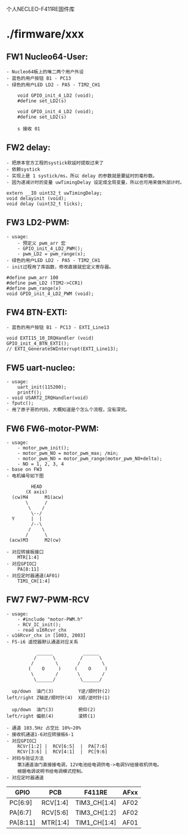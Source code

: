 个人NECLEO-F411RE固件库

# ./firmware/xxx

## FW1 Nucleo64-User:
	- Nucleo64板上的唯二两个用户外设
	- 蓝色的用户按钮 B1 - PC13
	- 绿色的用户LED LD2 - PA5 - TIM2_CH1
```
	void GPIO_init_4_LD2 (void);
	#define set_LD2(s)

	void GPIO_init_4_LD2 (void);
	#define set_LD2(s)

	s 接收 01
```

## FW2 delay:
	- 把原本官方工程的systick软延时提取过来了
	- 依赖systick
	- 实现上是 1 systick/ms，所以 delay 的参数就是要延时的毫秒数。
	- 因为递减计时的变量 uwTimingDelay 设定成全局变量，所以也可用来做外部计时。
```	
extern __IO uint32_t uwTimingDelay;
void delayinit (void);
void delay (uint32_t ticks);
```

## FW3 LD2-PWM:
	- usage: 
		- 预定义 pwm_arr 宏
		- GPIO_init_4_LD2_PWM();
		- pwm_LD2 = pwm_range(x);
	- 绿色的用户LED LD2 - PA5 - TIM2_CH1
	- init过程用了库函数，修改直接就宏定义寄存器。
```
#define pwm_arr 100
#define pwm_LD2 (TIM2->CCR1)
#define pwm_range(x)
void GPIO_init_4_LD2_PWM (void);
```

## FW4 BTN-EXTI:
	- 蓝色的用户按钮 B1 - PC13 - EXTI_Line13 
```
void EXTI15_10_IRQHandler (void)
GPIO_init_4_BTN_EXTI();
// EXTI_GenerateSWInterrupt(EXTI_Line13);
```

## FW5 uart-nucleo:
	- usage:
		uart_init(115200);
		printf();
	- void USART2_IRQHandler(void)
	- fputc();
	- 用了原子哥的代码，大概知道是个怎么个流程，没有深究。

## FW6 FW6-motor-PWM:
	- usage:
		- motor_pwm_init();
		- motor_pwm_NO = motor_pwm_max; /min;
		- motor_pwm_NO = motor_pwm_range(motor_pwm_NO+delta);
		- NO = 1, 2, 3, 4
	- base on FW3
	- 电机编号如下图
```
         HEAD
       (X axis)
  (cw)M4      M1(acw)
       \      /
        \    /
         \--/
  Y      |  |
         /--\
        /    \
       /      \
 (acw)M3      M2(cw)
```
	- 对应转接板接口
		MTR[1:4]
	- 对应GPIO口
		PA[8:11]
	- 对应定时器通道(AF01)
		TIM1_CH[1:4]

## FW7 FW7-PWM-RCV
	- usage:
		- #include "motor-PWM.h"
		- RCV_IC_init();
		- read u16Rcvr_chx
	- u16Rcvr_chx in [1003, 2003]
	- FS-i6 遥控器默认通道对应关系
```
           ______           ______  
          /      \         /      \ 
         /        \       /        \
        (    O     )     (    O     )
         \        /       \        /
          \______/         \______/

  up/down  油门(3)         Y逆/顺时针(2)
left/right Z轴逆/顺时针(4)  X顺/逆时针(1)

  up/down  油门(3)         俯仰(2)
left/right 偏航(4)         滚转(1)
```
	- 通道 103.5Hz 占空比 10%~20%
	- 接收机通道1-6对应转接板6-1
	- 对应GPIO口
		RCVr[1:2] |  RCV[6:5]  |  PA[7:6]
		RCVr[3:6] |  RCV[4:1]  |  PC[9:6]
	- 对码与验证方法
		第3通道油门直接接电调，12V电池给电调供电->电调5V给接收机供电。
		根据电调说明书给电调模式控制。
	- 对应定时器通道

|   GPIO   |   PCB    |    F411RE    | AFxx |
|----------|----------|--------------|------|
| PC[6:9]  | RCV[1:4] | TIM3_CH[1:4] | AF02 |
| PA[6:7]  | RCV[5:6] | TIM3_CH[1:2] | AF02 |
| PA[8:11] | MTR[1:4] | TIM1_CH[1:4] | AF01 |
